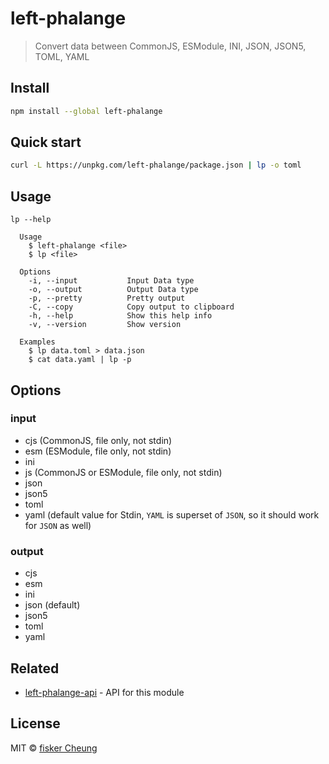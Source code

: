 # left-phalange

> Convert data between CommonJS, ESModule, INI, JSON, JSON5, TOML, YAML

## Install

```sh
npm install --global left-phalange
```

## Quick start

```sh
curl -L https://unpkg.com/left-phalange/package.json | lp -o toml
```

## Usage

```text
lp --help

  Usage
    $ left-phalange <file>
    $ lp <file>

  Options
    -i, --input           Input Data type
    -o, --output          Output Data type
    -p, --pretty          Pretty output
    -C, --copy            Copy output to clipboard
    -h, --help            Show this help info
    -v, --version         Show version

  Examples
    $ lp data.toml > data.json
    $ cat data.yaml | lp -p
```

## Options

### input

- cjs (CommonJS, file only, not stdin)
- esm (ESModule, file only, not stdin)
- ini
- js (CommonJS or ESModule, file only, not stdin)
- json
- json5
- toml
- yaml (default value for Stdin, `YAML` is superset of `JSON`, so it should work for `JSON` as well)

### output

- cjs
- esm
- ini
- json (default)
- json5
- toml
- yaml

## Related

- [left-phalange-api](https://github.com/fisker/left-phalange-api) - API for this module

## License

MIT © [fisker Cheung](https://github.com/fisker)
